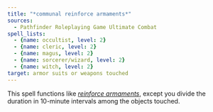 ```yaml
---
title: "*communal reinforce armaments*"
sources:
  - Pathfinder Roleplaying Game Ultimate Combat
spell_lists:
  - {name: occultist, level: 2}
  - {name: cleric, level: 2}
  - {name: magus, level: 2}
  - {name: sorcerer/wizard, level: 2}
  - {name: witch, level: 2}
target: armor suits or weapons touched
---
```


This spell functions like [*reinforce armaments*](/spells/reinforce-armaments/), except you divide the duration in 10-minute intervals among the objects touched.

